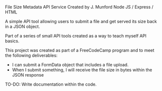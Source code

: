 File Size Metadata API Service
Created by J. Munford
Node JS / Express / HTML

A simple API tool allowing users to submit a file and get served its size back in a JSON object. 

Part of a series of small API tools created as a way to teach myself API basics.

This project was created as part of a FreeCodeCamp program and to meet the following deliverables:

* I can submit a FormData object that includes a file upload.
* When I submit something, I will receive the file size in bytes within the JSON response

TO-DO: Write documentation within the code.
